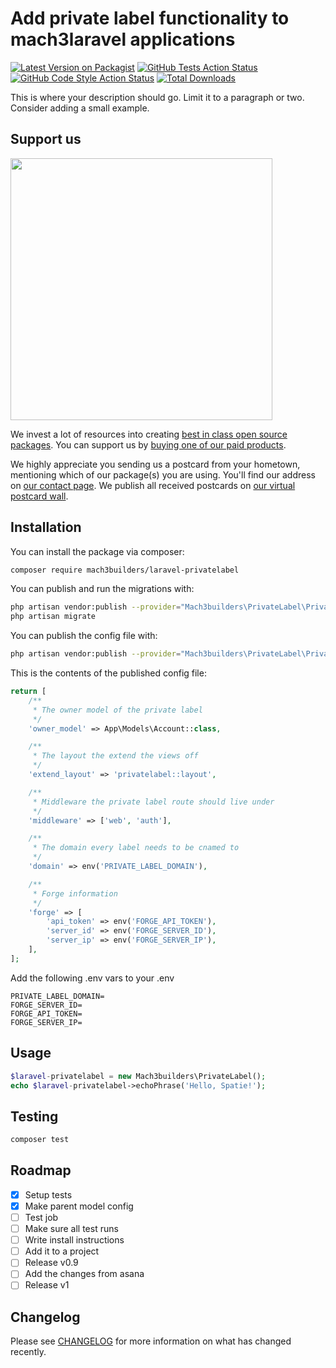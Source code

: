 # Add private label functionality to mach3laravel applications

[![Latest Version on Packagist](https://img.shields.io/packagist/v/mach3builders/laravel-privatelabel.svg?style=flat-square)](https://packagist.org/packages/mach3builders/laravel-privatelabel)
[![GitHub Tests Action Status](https://img.shields.io/github/workflow/status/mach3builders/laravel-privatelabel/run-tests?label=tests)](https://github.com/mach3builders/laravel-privatelabel/actions?query=workflow%3Arun-tests+branch%3Amain)
[![GitHub Code Style Action Status](https://img.shields.io/github/workflow/status/mach3builders/laravel-privatelabel/Check%20&%20fix%20styling?label=code%20style)](https://github.com/mach3builders/laravel-privatelabel/actions?query=workflow%3A"Check+%26+fix+styling"+branch%3Amain)
[![Total Downloads](https://img.shields.io/packagist/dt/mach3builders/laravel-privatelabel.svg?style=flat-square)](https://packagist.org/packages/mach3builders/laravel-privatelabel)

This is where your description should go. Limit it to a paragraph or two. Consider adding a small example.

## Support us

[<img src="https://github-ads.s3.eu-central-1.amazonaws.com/laravel-privatelabel.jpg?t=1" width="419px" />](https://spatie.be/github-ad-click/laravel-privatelabel)

We invest a lot of resources into creating [best in class open source packages](https://spatie.be/open-source). You can support us by [buying one of our paid products](https://spatie.be/open-source/support-us).

We highly appreciate you sending us a postcard from your hometown, mentioning which of our package(s) you are using. You'll find our address on [our contact page](https://spatie.be/about-us). We publish all received postcards on [our virtual postcard wall](https://spatie.be/open-source/postcards).

## Installation

You can install the package via composer:

```bash
composer require mach3builders/laravel-privatelabel
```

You can publish and run the migrations with:

```bash
php artisan vendor:publish --provider="Mach3builders\PrivateLabel\PrivateLabelServiceProvider" --tag="laravel-privatelabel-migrations"
php artisan migrate
```

You can publish the config file with:
```bash
php artisan vendor:publish --provider="Mach3builders\PrivateLabel\PrivateLabelServiceProvider" --tag="laravel-privatelabel-config"
```

This is the contents of the published config file:

```php
return [
    /**
     * The owner model of the private label
     */
    'owner_model' => App\Models\Account::class,

    /**
     * The layout the extend the views off
     */
    'extend_layout' => 'privatelabel::layout',

    /**
     * Middleware the private label route should live under
     */
    'middleware' => ['web', 'auth'],

    /**
     * The domain every label needs to be cnamed to
     */
    'domain' => env('PRIVATE_LABEL_DOMAIN'),

    /**
     * Forge information
     */
    'forge' => [
        'api_token' => env('FORGE_API_TOKEN'),
        'server_id' => env('FORGE_SERVER_ID'),
        'server_ip' => env('FORGE_SERVER_IP'),
    ],
];
```

Add the following .env vars to your .env
```env
PRIVATE_LABEL_DOMAIN=
FORGE_SERVER_ID=
FORGE_API_TOKEN=
FORGE_SERVER_IP=
```

## Usage

```php
$laravel-privatelabel = new Mach3builders\PrivateLabel();
echo $laravel-privatelabel->echoPhrase('Hello, Spatie!');
```

## Testing

```bash
composer test
```

## Roadmap
- [x] Setup tests
- [x] Make parent model config
- [ ] Test job
- [ ] Make sure all test runs
- [ ] Write install instructions
- [ ] Add it to a project
- [ ] Release v0.9
- [ ] Add the changes from asana
- [ ] Release v1

## Changelog

Please see [CHANGELOG](CHANGELOG.md) for more information on what has changed recently.

